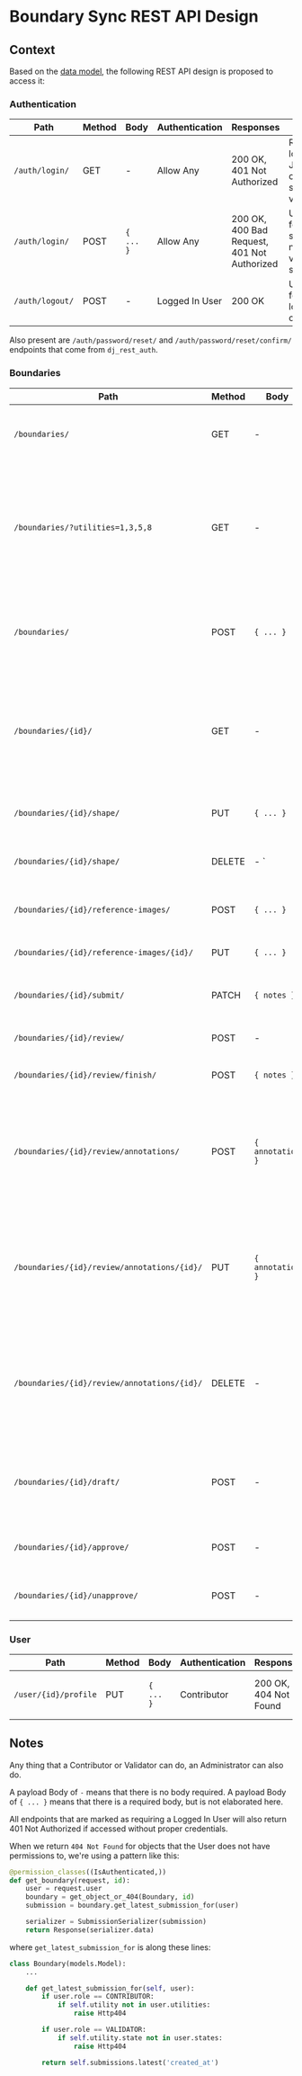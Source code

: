 # Boundary Sync REST API Design

## Context

Based on the [data model](./adr-001-data-models.md), the following REST API design is proposed to access it:

### Authentication

| Path            | Method | Body      | Authentication | Responses                                             | Notes                                        |
| --------------- | ------ | --------- | -------------- | ----------------------------------------------------- | -------------------------------------------- |
| `/auth/login/`  | GET    | -         | Allow Any      | 200 OK,<br />401 Not Authorized                       | Returns loging JSON if current session valid |
| `/auth/login/`  | POST   | `{ ... }` | Allow Any      | 200 OK,<br />400 Bad Request,<br />401 Not Authorized | Used for starting new valid session          |
| `/auth/logout/` | POST   | -         | Logged In User | 200 OK                                                | Used for logging out                         |

Also present are `/auth/password/reset/` and `/auth/password/reset/confirm/` endpoints that come from `dj_rest_auth`.

### Boundaries

| Path                                        | Method | Body             | Authentication | Responses                                                  | Notes                                                                                                              |
| ------------------------------------------- | ------ | ---------------- | -------------- | ---------------------------------------------------------- | ------------------------------------------------------------------------------------------------------------------ |
| `/boundaries/`                              | GET    | -                | Logged In User | 200 OK                                                     | Returns list of all boundaries the user has access to                                                              |
| `/boundaries/?utilities=1,3,5,8`            | GET    | -                | Logged In User | 200 OK,<br />401 Not Authorized                            | Returns list of boundaries in the given utilities. If the user does not have access to that utility, returns a 401 |
| `/boundaries/`                              | POST   | `{ ... }`        | Contributor    | 201 Created,<br />400 Bad Request,<br />401 Not Authorized | Creates a new boundary if the payload is correct and the user is authorized                                        |
| `/boundaries/{id}/`                         | GET    | -                | Logged In User | 200 OK,<br />404 Not Found                                 | Returns boundary details if the user has access to it, else 404s. Includes all details about the boundary.         |
| `/boundaries/{id}/shape/`                   | PUT    | `{ ... }`        | Contributor    | 204 NO Content,<br />404 Not Found                         | Updates the latest submission's shape                                                                              |
| `/boundaries/{id}/shape/`                   | DELETE | -       `        | Contributor    | 204 No Content,<br />404 Not Found                         | Deletes the latest submission's shape                                                                              |
| `/boundaries/{id}/reference-images/`        | POST   | `{ ... }`        | Contributor    | 200 OK,<br />404 Not Found                                 | Adds a new reference image to the boundary                                                                         |
| `/boundaries/{id}/reference-images/{id}/`   | PUT    | `{ ... }`        | Contributor    | 200 OK,<br />404 Not Found                                 | Updates a reference image                                                                                          |
| `/boundaries/{id}/submit/`                  | PATCH  | `{ notes }`      | Contributor    | 204 NO Content,<br />404 Not Found                         | Submits the boundary                                                                                               |
| `/boundaries/{id}/review/`                  | POST   | -                | Validator      | 200 OK,<br />404 Not Found                                 | Starts a boundary review                                                                                           |
| `/boundaries/{id}/review/finish/`           | POST   | `{ notes }`      | Validator      | 200 OK,<br />404 Not Found                                 | Finishes a boundary review                                                                                         |
| `/boundaries/{id}/review/annotations/`      | POST   | `{ annotation }` | Validator      | 200 OK,<br />404 Not Found                                 | Creates an annotation in the latest review. Older reviews are read-only, so no need to specify review id.          |
| `/boundaries/{id}/review/annotations/{id}/` | PUT    | `{ annotation }` | Validator      | 200 OK,<br />404 Not Found                                 | Updates an annotation in the latest review. Older reviews are read-only, so no need to specify review id.          |
| `/boundaries/{id}/review/annotations/{id}/` | DELETE | -                | Validator      | 204 NO Content,<br />404 Not Found                         | Deletes an annotation in the latest review. Older reviews are read-only, so no need to specify review id.          |
| `/boundaries/{id}/draft/`                   | POST   | -                | Contributor    | 204 No Content,<br />404 Not Found                         | Creates a new draft submission for a boundary after a review                                                       |
| `/boundaries/{id}/approve/`                 | POST   | -                | Validator      | 204 No Content,<br />404 Not Found                         | Approves a boundary                                                                                                |
| `/boundaries/{id}/unapprove/`               | POST   | -                | Validator      | 204 No Content,<br />404 Not Found                         | Unapproves a boundary                                                                                              |

### User

| Path                 | Method | Body      | Authentication | Responses                  | Notes                              |
| -------------------- | ------ | --------- | -------------- | -------------------------- | ---------------------------------- |
| `/user/{id}/profile` | PUT    | `{ ... }` | Contributor    | 200 OK,<br />404 Not Found | Update contributor contact details |

## Notes

Any thing that a Contributor or Validator can do, an Administrator can also do.

A payload Body of `-` means that there is no body required. A payload Body of `{ ... }` means that there is a required body, but is not elaborated here.

All endpoints that are marked as requiring a Logged In User will also return 401 Not Authorized if accessed without proper credentials.

When we return `404 Not Found` for objects that the User does not have permissions to, we're using a pattern like this:

```python
@permission_classes((IsAuthenticated,))
def get_boundary(request, id):
    user = request.user
    boundary = get_object_or_404(Boundary, id)
    submission = boundary.get_latest_submission_for(user)

    serializer = SubmissionSerializer(submission)
    return Response(serializer.data)
```

where `get_latest_submission_for` is along these lines:

```python
class Boundary(models.Model):
    ...

    def get_latest_submission_for(self, user):
        if user.role == CONTRIBUTOR:
            if self.utility not in user.utilities:
                raise Http404

        if user.role == VALIDATOR:
            if self.utility.state not in user.states:
                raise Http404

        return self.submissions.latest('created_at')
```
